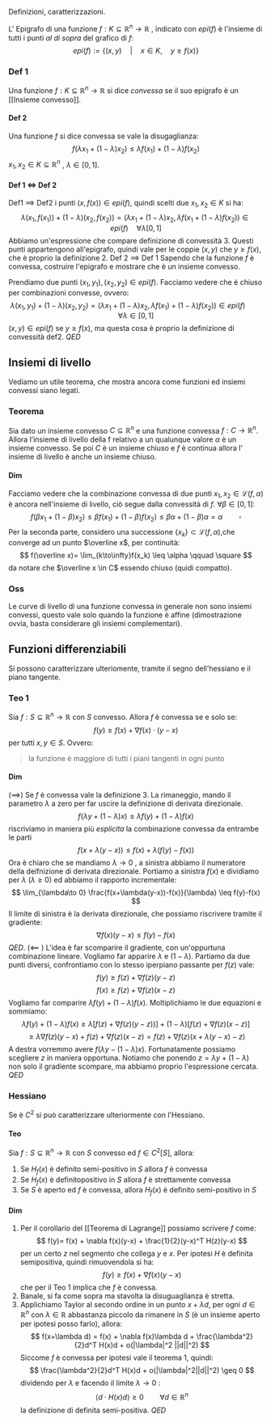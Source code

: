 Definizioni, caratterizzazioni.

L' Epigrafo di una funzione $f : K\subseteq \mathbb{R}^n \to \mathbb{R}$ , indicato con $epi(f)$ è l'insieme di tutti i punti _al di sopra_ del grafico di $f$:
$$
epi(f) := \Big\{ (x,y) \quad\Big|\quad x\in K,\quad y \geq f(x) \Big\}
$$
### Def 1
Una funzione $f : K \subseteq \mathbb{R}^n \to \mathbb{R}$ si dice _convessa_ se il suo epigrafo è un [[Insieme convesso]].
#### Def 2
Una funzione $f$ si dice convessa se vale la disugaglianza:
$$
f(\lambda x_1 + (1-\lambda)x_2) \leq \lambda f(x_1) + (1-\lambda)f(x_2)
$$
$x_1,x_2 \in K \subseteq \mathbb{R}^n$ , $\lambda \in [0,1]$.

#### Def 1 $\iff$ Def 2
Def1 $\implies$ Def2 i punti $(x,f(x)) \in epi(f)$, quindi scelti due $x_1,x_2 \in K$ si ha:
$$
\lambda (x_1,f(x_1)) + (1-\lambda) (x_2,f(x_2)) = (\lambda x_1 + (1-\lambda)x_2, \lambda f(x_1 + (1-\lambda)f(x_2)) \in epi(f) \quad \forall \lambda [0,1]
$$
Abbiamo un'espressione che compare definizione di convessità 3. Questi punti appartengono all'epigrafo, quindi vale per le coppie $(x,y)$ che $y \geq f(x)$, che è proprio la definizione 2.
Def 2 $\implies$ Def 1
Sapendo che la funzione $f$ è convessa, costruire l'epigrafo e mostrare che è un insieme convesso.

Prendiamo due punti $(x_1,y_1),(x_2,y_2) \in epi(f)$. Facciamo vedere che è chiuso per combinazioni convesse, ovvero:
$$
\lambda (x_1,y_1) + (1-\lambda)(x_2, y_2) = (\lambda x_1 + (1-\lambda )x_2, \lambda f(x_1) + (1-\lambda)f(x_2))\in epi(f) \qquad \forall \lambda \in [0,1]
$$
$(x,y)\in epi(f)$ se $y \geq f(x)$, ma questa cosa è proprio la definizione di convessità def2. $QED$

## Insiemi di livello
Vediamo un utile teorema, che mostra ancora come funzioni ed insiemi convessi siano legati.
### Teorema
Sia dato un insieme convesso $C \subseteq \mathbb{R}^n$ e una funzione convessa
$f : C → \mathbb{R}^n$. Allora l’insieme di livello della f relativo a un qualunque valore $\alpha$ è un insieme convesso. Se poi $C$ è un insieme chiuso e $f$ è continua allora l’
insieme di livello è anche un insieme chiuso.
#### Dim
Facciamo vedere che la combinazione convessa di due punti $x_1,x_2 \in \mathcal{L}(f,\alpha)$ è ancora nell'insieme di livello, ciò segue dalla convessità di $f$. $\forall \beta \in [0,1]$:
$$
f(\beta x_1 + (1-\beta)x_2) \leq \beta f(x_1) + (1-\beta)f(x_2) \leq \beta \alpha + (1-\beta)\alpha = \alpha \qquad \square
$$
Per la seconda parte, considero una successione $\{x_k\} \subset \mathcal{L}(f,\alpha)$,che converge ad un punto $\overline x$, per continuità:
$$
f(\overline x)= \lim_{k\to\infty}f(x_k) \leq \alpha \qquad \square
$$
da notare che $\overline x \in C$ essendo chiuso (quidi compatto).

### Oss
Le curve di livello di una funzione convessa in generale non sono insiemi convessi, questo vale solo quando la funzione è affine (dimostrazione ovvia, basta considerare gli insiemi complementari).

## Funzioni differenziabili
Si possono caratterizzare ulteriomente, tramite il segno dell'hessiano e il piano tangente. 

### Teo 1 
Sia $f: S \subseteq \mathbb{R}^n \to \mathbb{R}$ con $S$ convesso. Allora $f$ è convessa se e solo se:
$$
f(y) \geq f(x) + \nabla f(x)\cdot (y-x)
$$
per tutti $x,y \in S$. Ovvero:
> la funzione è maggiore di tutti i piani tangenti in ogni punto
#### Dim
($\implies$) Se $f$ è convessa vale la definizione 3. La rimaneggio, mando il parametro $\lambda$ a zero per far uscire la definizione di derivata direzionale.
$$
f(\lambda y + (1-\lambda)x) \leq \lambda f(y) + (1-\lambda)f(x)
$$
riscriviamo in maniera più _esplicita_ la combinazione convessa da entrambe le parti
$$
f(x + \lambda(y-x)) \leq f(x) + \lambda (f(y)-f(x))
$$
Ora è chiaro che se mandiamo $\lambda \to 0$ , a sinistra abbiamo il numeratore della deifnizione di derivata direzionale. Portiamo a sinistra $f(x)$ e dividiamo per $\lambda$ ($\lambda \geq 0$) ed abbiamo il rapporto incrementale:
$$
\lim_{\lambda\to 0} \frac{f(x+\lambda(y-x))-f(x)}{\lambda} \leq f(y)-f(x)
$$
Il limite di sinistra è la derivata direzionale, che possiamo riscrivere tramite il gradiente:
$$
\nabla f(x)(y-x) \leq f(y) - f(x)
$$
$QED$.
($\impliedby$ )  L'idea è far scomparire il gradiente, con un'oppurtuna combinazione lineare. Vogliamo far apparire $\lambda$ e ($1-\lambda$). Partiamo da due punti diversi, confrontiamo con lo stesso iperpiano passante per $f(z)$ vale:
$$
f(y) \geq f(z) + \nabla f(z)(y-z)
$$
$$
f(x) \geq f(z) + \nabla f(z)(x-z)
$$
Vogliamo far comparire $\lambda f(y) + (1-\lambda)f(x)$. Moltiplichiamo le due equazioni e sommiamo:
$$
\lambda f(y) + (1-\lambda)f(x) \geq \lambda [ f(z) + \nabla f(z)(y-z))] + (1-\lambda)[f(z) + \nabla f(z)(x-z)]
$$
$$
\geq \lambda \nabla f(z)(y-x) +f(z) + \nabla f(z)(x-z) = f(z) + \nabla f(z)(x+\lambda(y-x)-z)
$$
A destra vorremmo avere $f(\lambda y - (1-\lambda)x)$. Fortunatamente possiamo scegliere $z$ in maniera opportuna. Notiamo che ponendo $z = \lambda y + (1-\lambda)$ non solo il gradiente scompare, ma abbiamo proprio l'espressione cercata. $QED$ 

### Hessiano
Se è $C^2$ si può caratterizzare ulteriormente con l'Hessiano.
#### Teo
Sia $f: S \subseteq \mathbb{R}^n \to \mathbb{R}$ con $S$ convesso ed $f \in C^2[S]$, allora:
1. Se $H_f(x)$ è definito semi-positivo in $S$ allora $f$ è convessa
2. Se $H_f(x)$ è definitopositivo in $S$ allora $f$ è strettamente convessa
3. Se $S$ è aperto ed $f$ è convessa, allora $H_f(x)$ è definito semi-positivo in $S$
#### Dim
1. Per il corollario del [[Teorema di Lagrange]] possiamo scrivere $f$ come:
$$
f(y)= f(x) + \nabla f(x)(y-x) + \frac{1}{2}(y-x)^T H(z)(y-x)
$$
per un certo $z$ nel segmento che collega $y$ e $x$. 
Per ipotesi $H$ è definita semipositiva, quindi rimuovendola si ha:
$$
f(y) \geq f(x) + \nabla f(x)(y-x)
$$
che per il Teo 1 implica che $f$ è convessa.
2. Banale, si fa come sopra ma stavolta la disuguaglianza è stretta.
3. Applichiamo Taylor al secondo ordine in un punto $x+\lambda d$, per ogni $d\in \mathbb{R}^n$ con $\lambda \in \mathbb{R}$ 
 abbastanza piccolo da rimanere in $S$ (è un insieme aperto per ipotesi posso farlo), allora:
$$
f(x+\lambda d) = f(x) + \nabla f(x)\lambda d + \frac{\lambda^2}{2}d^T H(x)d + o(|\lambda|^2 ||d||^2)
$$
Siccome $f$ è convessa per ipotesi vale il teorema 1, quindi:
$$
\frac{\lambda^2}{2}d^T H(x)d + o(|\lambda|^2||d||^2) \geq 0
$$
dividendo per $\lambda$ e facendo il limite $\lambda \to 0$ :
$$
\langle  d \cdot H(x) d \rangle \geq 0 \qquad \forall d \in \mathbb{R} ^n
$$
la definizione di definita semi-positiva. $QED$
